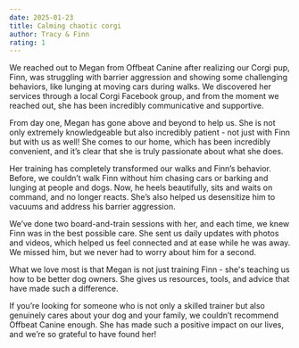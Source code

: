 ```yaml
---
date: 2025-01-23
title: Calming chaotic corgi
author: Tracy & Finn
rating: 1
---
```

We reached out to Megan from Offbeat Canine after realizing our Corgi pup, Finn, was struggling with barrier aggression and showing some challenging behaviors, like lunging at moving cars during walks. We discovered her services through a local Corgi Facebook group, and from the moment we reached out, she has been incredibly communicative and supportive.  
  
From day one, Megan has gone above and beyond to help us. She is not only extremely knowledgeable but also incredibly patient - not just with Finn but with us as well! She comes to our home, which has been incredibly convenient, and it’s clear that she is truly passionate about what she does.  
  
Her training has completely transformed our walks and Finn’s behavior. Before, we couldn’t walk Finn without him chasing cars or barking and lunging at people and dogs. Now, he heels beautifully, sits and waits on command, and no longer reacts. She’s also helped us desensitize him to vacuums and address his barrier aggression.  
  
We’ve done two board-and-train sessions with her, and each time, we knew Finn was in the best possible care. She sent us daily updates with photos and videos, which helped us feel connected and at ease while he was away. We missed him, but we never had to worry about him for a second.  
  
What we love most is that Megan is not just training Finn - she's teaching us how to be better dog owners. She gives us resources, tools, and advice that have made such a difference.  
  
If you’re looking for someone who is not only a skilled trainer but also genuinely cares about your dog and your family, we couldn’t recommend Offbeat Canine enough. She has made such a positive impact on our lives, and we’re so grateful to have found her!
